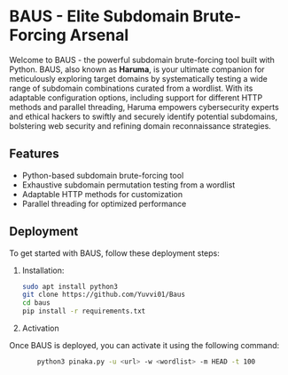# BAUS - Elite Subdomain Brute-Forcing Arsenal
Welcome to BAUS - the powerful subdomain brute-forcing tool built with Python. BAUS, also known as **Haruma**, is your ultimate companion for meticulously exploring target domains by systematically testing a wide range of subdomain combinations curated from a wordlist. With its adaptable configuration options, including support for different HTTP methods and parallel threading, Haruma empowers cybersecurity experts and ethical hackers to swiftly and securely identify potential subdomains, bolstering web security and refining domain reconnaissance strategies.

## Features

- Python-based subdomain brute-forcing tool
- Exhaustive subdomain permutation testing from a wordlist
- Adaptable HTTP methods for customization
- Parallel threading for optimized performance

## Deployment

To get started with BAUS, follow these deployment steps:

1. Installation:

   ```bash
   sudo apt install python3
   git clone https://github.com/Yuvvi01/Baus
   cd baus
   pip install -r requirements.txt

   
2. Activation

Once BAUS is deployed, you can activate it using the following command:

   ```bash 
          python3 pinaka.py -u <url> -w <wordlist> -m HEAD -t 100

